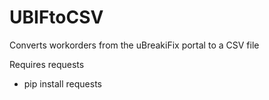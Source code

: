 # UBIFtoCSV
Converts workorders from the uBreakiFix portal to a CSV file

Requires requests
- pip install requests

